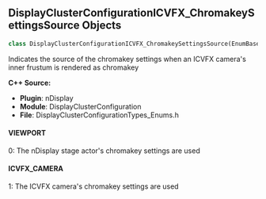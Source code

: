 ## DisplayClusterConfigurationICVFX_ChromakeySettingsSource Objects

```python
class DisplayClusterConfigurationICVFX_ChromakeySettingsSource(EnumBase)
```

Indicates the source of the chromakey settings when an ICVFX camera's inner frustum is rendered as chromakey

**C++ Source:**

- **Plugin**: nDisplay
- **Module**: DisplayClusterConfiguration
- **File**: DisplayClusterConfigurationTypes_Enums.h

<a id="unreal.DisplayClusterConfigurationICVFX_ChromakeySettingsSource.VIEWPORT"></a>

#### VIEWPORT

0: The nDisplay stage actor's chromakey settings are used

<a id="unreal.DisplayClusterConfigurationICVFX_ChromakeySettingsSource.ICVFX_CAMERA"></a>

#### ICVFX_CAMERA

1: The ICVFX camera's chromakey settings are used

<a id="unreal.DisplayClusterConfigurationICVFX_LightcardRenderMode"></a>